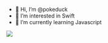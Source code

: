 - 👋 Hi, I’m @pokeduck
- 👀 I’m interested in Swift
- 🌱 I’m currently learning Javascript

<a href="https://github-readme-stats.vercel.app/api/top-langs/?username=pokeduck">
  <img align="center" src="https://github-readme-stats.vercel.app/api/top-langs/?username=pokeduck&theme=catppuccin_latte&layout=compact&langs_count=6&hide=EJS,HTML,CMake,C%2B%2B,CSS" />
</a>
</br>
<!---
<a href="https://github-readme-stats.vercel.app/api/wakatime?username=pokeduck">
  <img align="center" src="https://github-readme-stats.vercel.app/api/wakatime?username=pokeduck" />
</a>

pokeduck/pokeduck is a ✨ special ✨ repository because its `README.md` (this file) appears on your GitHub profile.
You can click the Preview link to take a look at your changes.
--->
